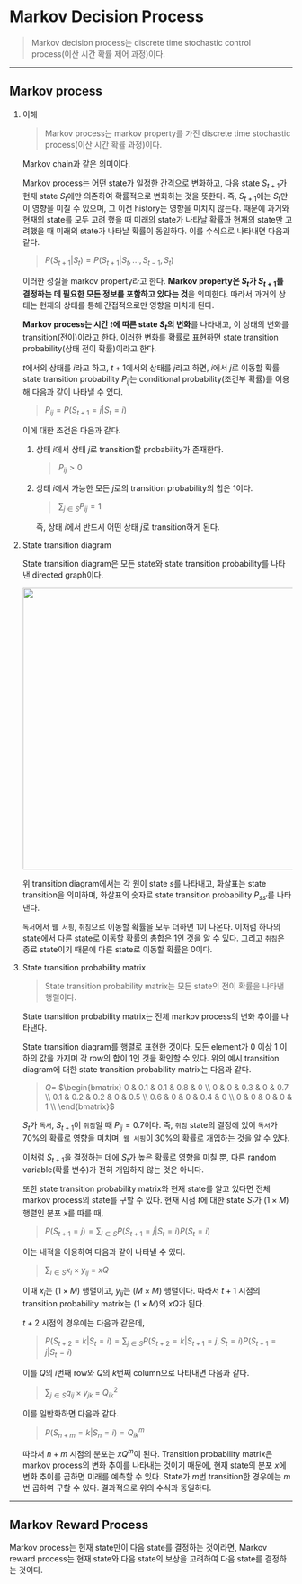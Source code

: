 # Markov Decision Process

> Markov decision process는 discrete time stochastic control process(이산 시간 확률 제어 과정)이다.

---

## Markov process

1. 이해

   > Markov process는 markov property를 가진 discrete time stochastic process(이산 시간 확률 과정)이다.

   Markov chain과 같은 의미이다.

   Markov process는 어떤 state가 일정한 간격으로 변화하고, 다음 state $S_{t+1}$가 현재 state $S_{t}$에만 의존하여 확률적으로 변화하는 것을 뜻한다. 즉, $S_{t+1}$에는 $S_{t}$만이 영향을 미칠 수 있으며, 그 이전 history는 영향을 미치지 않는다. 때문에 과거와 현재의 state를 모두 고려 했을 때 미래의 state가 나타날 확률과 현재의 state만 고려했을 때 미래의 state가 나타날 확률이 동일하다. 이를 수식으로 나타내면 다음과 같다.

   > $P(S_{t+1} | S_{t}) = P(S_{t+1} | S_{t}, ..., S_{t-1}, S_{t})$

   이러한 성질을 markov property라고 한다. **Markov property은 $S_{t}$가 $S_{t+1}$를 결정하는 데 필요한 모든 정보를 포함하고 있다는 것**을 의미한다. 따라서 과거의 상태는 현재의 상태를 통해 간접적으로만 영향을 미치게 된다.

   **Markov process는 시간 $t$에 따른 state $S_{t}$의 변화**를 나타내고, 이 상태의 변화를 transition(전이)이라고 한다. 이러한 변화를 확률로 표현하면 state transition probability(상태 전이 확률)이라고 한다.

   $t$에서의 상태를 $i$라고 하고, $t+1$에서의 상태를 $j$라고 하면, $i$에서 $j$로 이동할 확률 state transition probability $P_{ij}$는 conditional probability(조건부 확률)를 이용해 다음과 같이 나타낼 수 있다.

   > $P_{ij} = P(S_{t+1} = j | S_{t} = i)$

   이에 대한 조건은 다음과 같다.

   1. 상태 $i$에서 상태 $j$로 transition할 probability가 존재한다.

      > $P_{ij}>0$

   2. 상태 $i$에서 가능한 모든 $j$로의 transition probability의 합은 1이다.

      > $\sum_{j \in S} P_{ij} = 1$

      즉, 상태 $i$에서 반드시 어떤 상태 $j$로 transition하게 된다.

2. State transition diagram

   State transition diagram은 모든 state와 state transition probability를 나타낸 directed graph이다.

   <img src="https://github.com/user-attachments/assets/64d2ec4f-2564-4191-b2fe-567a06bb4f98" width="500">

   위 transition diagram에서는 각 원이 state $s$를 나타내고, 화살표는 state transition을 의미하며, 화살표의 숫자로 state transition probability $P_{ss'}$를 나타낸다.

   `독서`에서 `웹 서핑`, `취침`으로 이동할 확률을 모두 더하면 1이 나온다. 이처럼 하나의 state에서 다른 state로 이동할 확률의 총합은 1인 것을 알 수 있다. 그리고 `취침`은 종료 state이기 때문에 다른 state로 이동할 확률은 0이다.

3. State transition probability matrix

   > State transition probability matrix는 모든 state의 전이 확률을 나타낸 행렬이다.

   State transition probability matrix는 전체 markov process의 변화 추이를 나타낸다.

   State transition diagram를 행렬로 표현한 것이다. 모든 element가 0 이상 1 이하의 값을 가지며 각 row의 합이 1인 것을 확인할 수 있다. 위의 예시 transition diagram에 대한 state transition probability matrix는 다음과 같다.

   > $Q =$ $\begin{bmatrix}
   > 0 & 0.1 & 0.1 & 0.8 & 0 \\ 
   > 0 & 0 & 0.3 & 0 & 0.7 \\
   > 0.1 & 0.2 & 0.2 & 0 & 0.5 \\
   > 0.6 & 0 & 0 & 0.4 & 0 \\
   > 0 & 0 & 0 & 0 & 1 \\
   > \end{bmatrix}$

   $S_t$가 `독서`, $S_{t+1}$이 `취침`일 때 $P_{ij} = 0.7$이다. 즉, `취침` state의 결정에 있어 `독서`가 70%의 확률로 영향을 미치며, `웹 서핑`이 30%의 확률로 개입하는 것을 알 수 있다.

   이처럼 $S_{t+1}$을 결정하는 데에 $S_{t}$가 높은 확률로 영향을 미칠 뿐, 다른 random variable(확률 변수)가 전혀 개입하지 않는 것은 아니다.

   또한 state transition probability matrix와 현재 state를 알고 있다면 전체 markov process의 state를 구할 수 있다. 현재 시점 $t$에 대한 state $S_t$가 $(1\times M)$ 행렬인 분포 $x$를 따를 때,

   > $P(S_{t+1} = j) = \displaystyle\sum_{i \in S} P(S_{t+1} = j | S_t = i)P(S_t = i)$

   이는 내적을 이용하여 다음과 같이 나타낼 수 있다.

   > $\displaystyle\sum_{i \in S} x_{i} \times y_{ij}$ = $xQ$

   이때 $x_i$는 $(1\times M)$ 행렬이고, $y_{ij}$는 $(M\times M)$ 행렬이다. 따라서 $t+1$ 시점의 transition probability matrix는 $(1\times M)$의 $xQ$가 된다.

   $t+2$ 시점의 경우에는 다음과 같은데,

   > $P(S_{t+2} = k|S_{t} = i) = \displaystyle\sum_{j \in S} P(S_{t+2} = k | S_{t+1} = j,S_{t} = i)P(S_{t+1} = j|S_{t}=i)$

   이를 $Q$의 $i$번째 row와 $Q$의 $k$번째 column으로 나타내면 다음과 같다.

   > $\displaystyle\sum_{j \in S} q_{ij} \times y_{jk}$ = $Q^{2}_{ik}$

   이를 일반화하면 다음과 같다.

   > $P(S_{n+m}=k|S_{n}=i) = Q^{m}_{ik}$

   따라서 $n+m$ 시점의 분포는 $xQ^{m}$이 된다. Transition probability matrix은 markov process의 변화 추이를 나타내는 것이기 때문에, 현재 state의 분포 $x$에 변화 추이를 곱하면 미래를 예측할 수 있다. State가 $m$번 transition한 경우에는 $m$번 곱하여 구할 수 있다. 결과적으로 위의 수식과 동일하다.

---

## Markov Reward Process

Markov process는 현재 state만이 다음 state를 결정하는 것이라면, Markov reward process는 현재 state와 다음 state의 보상을 고려하여 다음 state를 결정하는 것이다.
